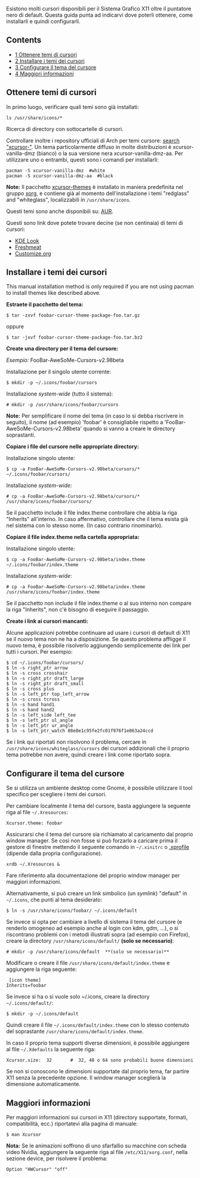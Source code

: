 Esistono molti cursori disponibili per il Sistema Grafico X11 oltre il puntatore nero di default. Questa guida punta ad indicarvi dove poterli ottenere, come installarli e quindi configurarli.

## Contents

*   [1 Ottenere temi di cursori](#Ottenere_temi_di_cursori)
*   [2 Installare i temi dei cursori](#Installare_i_temi_dei_cursori)
*   [3 Configurare il tema del cursore](#Configurare_il_tema_del_cursore)
*   [4 Maggiori informazioni](#Maggiori_informazioni)

## Ottenere temi di cursori

In primo luogo, verificare quali temi sono già installati:

```
ls /usr/share/icons/*

```

Ricerca di directory con sottocartelle di cursori.

Controllare inoltre i repository ufficiali di Arch per temi cursore: [search "xcursor-"](https://www.archlinux.org/packages/?sort=&q=xcursor-&maintainer=&last_update=&flagged=&limit=50). Un tema particolarmente diffuso in molte distribuzioni è xcursor-vanilla-dmz (bianco) o la sua versione nera xcursor-vanilla-dmz-aa. Per utilizzare uno o entrambi, questi sono i comandi per installarli:

```
pacman -S xcursor-vanilla-dmz  #white
pacman -S xcursor-vanilla-dmz-aa  #black

```

**Note:** Il pacchetto [xcursor-themes](https://www.archlinux.org/packages/?name=xcursor-themes) è installato in maniera predefinita nel gruppo [xorg](https://www.archlinux.org/groups/x86_64/xorg/), e contiene già al momento dell'installazione i temi "redglass" and "whiteglass", localizzabili in `/usr/share/icons`.

Questi temi sono anche disponibili su: [AUR](https://aur.archlinux.org/packages.php?O=0&L=0&C=17&K=cursor&SeB=nd&SB=n&SO=a&PP=50&do_Search=Go).

Questi sono link dove potete trovare decine (se non centinaia) di temi di cursori:

*   [KDE Look](http://kde-look.org/index.php?xcontentmode=36)
*   [Freshmeat](http://themes.freshmeat.net/browse/982/)
*   [Customize.org](http://www.customize.org/list/xcursors)

## Installare i temi dei cursori

This manual installation method is only required if you are not using pacman to install themes like described above.

**Estraete il pacchetto del tema:**

```
$ tar -zxvf foobar-cursor-theme-package-foo.tar.gz

```

oppure

```
$ tar -jxvf foobar-cursor-theme-package-foo.tar.bz2

```

**Create una directory per il tema del cursore:**

*Esempio:* FooBar-AweSoMe-Cursors-v2.98beta

Installazione per il singolo utente corrente:

```
$ mkdir -p ~/.icons/foobar/cursors

```

Installazione *system-wide* (tutto il sistema):

```
# mkdir -p /usr/share/icons/foobar/cursors

```

**Note:** Per semplificare il nome del tema (in caso lo si debba riscrivere in seguito), il nome (ad esempio) 'foobar' è consigliabile rispetto a 'FooBar-AweSoMe-Cursors-v2.98beta' quando si vanno a creare le directory soprastanti.

**Copiare i file del cursore nelle appropriate directory:**

Installazione singolo utente:

```
$ cp -a FooBar-AweSoMe-Cursors-v2.98beta/cursors/* ~/.icons/foobar/cursors/

```

Installazione *system-wide*:

```
# cp -a FooBar-AweSoMe-Cursors-v2.98beta/cursors/* /usr/share/icons/foobar/cursors/

```

Se il pacchetto include il file index.theme controllare che abbia la riga "Inherits" all'interno. In caso affermativo, controllare che il tema esista già nel sistema con lo stesso nome. (In caso contrario rinominarlo).

**Copiare il file index.theme nella cartella appropriata:**

Installazione singolo utente:

```
$ cp -a FooBar-AweSoMe-Cursors-v2.98beta/index.theme ~/.icons/foobar/index.theme

```

Installazione *system-wide*:

```
# cp -a FooBar-AweSoMe-Cursors-v2.98beta/index.theme /usr/share/icons/foobar/index.theme

```

Se il pacchetto non include il file index.theme o al suo interno non compare la riga "Inherits", non c'è bisogno di eseguire il passaggio.

**Create i link ai cursori mancanti:**

Alcune applicazioni potrebbe continuare ad usare i cursori di default di X11 se il nuovo tema non ne ha a disposizione. Se questo problema affligge il nuovo tema, è possibile risolverlo aggiungendo semplicemente dei link per tutti i cursori. Per esempio:

```
$ cd ~/.icons/foobar/cursors/
$ ln -s right_ptr arrow
$ ln -s cross crosshair
$ ln -s right_ptr draft_large
$ ln -s right_ptr draft_small
$ ln -s cross plus
$ ln -s left_ptr top_left_arrow
$ ln -s cross tcross
$ ln -s hand hand1
$ ln -s hand hand2
$ ln -s left_side left_tee
$ ln -s left_ptr ul_angle
$ ln -s left_ptr ur_angle
$ ln -s left_ptr_watch 08e8e1c95fe2fc01f976f1e063a24ccd

```

Se i link qui riportati non risolvono il problema, cercare in `/usr/share/icons/whiteglass/cursors` dei cursori addizionali che il proprio tema potrebbe non avere, quindi creare i link come riportato sopra.

## Configurare il tema del cursore

Se si utilizza un ambiente desktop come Gnome, è possibile utilizzare il tool specifico per scegliere i temi dei cursori.

Per cambiare localmente il tema del cursore, basta aggiungere la seguente riga al file `~/.Xresources`:

```
Xcursor.theme: foobar

```

Assicurarsi che il tema del cursore sia richiamato al caricamento dal proprio window manager. Se così non fosse si può forzarlo a caricare prima il gestore di finestre mettendo il seguente comando in `~/.xinitrc` o [.xprofile](/index.php/.xprofile ".xprofile") (dipende dalla propria configurazione).

```
xrdb ~/.Xresources &

```

Fare riferimento alla documentazione del proprio window manager per maggiori informazioni.

Alternativamente, si può creare un link simbolico (un *symlink*) "default" in `~/.icons`, che punti al tema desiderato:

```
$ ln -s /usr/share/icons/foobar/ ~/.icons/default

```

Se invece si opta per cambiare a livello di sistema il tema del cursore (e renderlo omogeneo ad esempio anche al login con kdm, gdm, ...), o si riscontrano problemi con i metodi illustrati sopra (ad esempio con Firefox), creare la directory `/usr/share/icons/default/` **(solo se necessario)**:

```
# mkdir -p /usr/share/icons/default  **(solo se necessario)**

```

Modificare o creare il file `/usr/share/icons/default/index.theme` e aggiungere la riga seguente:

```
 [icon theme] 
Inherits=foobar

```

Se invece si ha o si vuole solo ~/.icons, creare la directory `~/.icons/default/`:

```
$ mkdir -p ~/.icons/default

```

Quindi creare il file `~/.icons/default/index.theme` con lo stesso contenuto del soprastante `/usr/share/icons/default/index.theme`.

In caso il proprio tema supporti diverse dimensioni, è possibile aggiungere al file `~/.Xdefaults` la seguente riga:

```
Xcursor.size:  32       #  32, 48 o 64 sono probabili buone dimensioni

```

Se non si conoscono le dimensioni supportate dal proprio tema, far partire X11 senza la precedente opzione. Il window manager sceglierà la dimensione automaticamente.

## Maggiori informazioni

Per maggiori informazioni sui cursori in X11 (directory supportate, formati, compatibilità, ecc.) riportatevi alla pagina di manuale:

```
$ man Xcursor

```

**Nota:** Se le animazioni soffrono di uno sfarfallio su macchine con scheda video Nvidia, aggiungere la seguente riga al file `/etc/X11/xorg.conf`, nella sezione device, per risolvere il problema:

```
Option "HWCursor" "off"

```